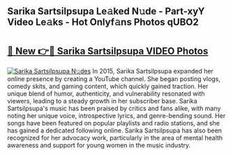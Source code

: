 ## Sarika Sartsilpsupa Le𝚊ked N𝚞de - Part-xyY Video Le𝚊ks - Hot Onlyf𝚊ns Photos qUBO2

# <h2><a href="http://ac26911.deff.icu/?id=Sarika+Sartsilpsupa">🔗 New 👉🔴 Sarika Sartsilpsupa VIDEO Photos</a></h2>

[![Sarika Sartsilpsupa N𝚞des](https://i.imgur.com/rIISA9y.gif)](http://ac26911.deff.icu/?id=Sarika+Sartsilpsupa)
In 2015, Sarika Sartsilpsupa expanded her online presence by creating a YouTube channel. She began posting vlogs, comedy skits, and gaming content, which quickly gained traction. Her unique blend of humor, authenticity, and vulnerability resonated with viewers, leading to a steady growth in her subscriber base. Sarika Sartsilpsupa's music has been praised by critics and fans alike, with many noting her unique voice, introspective lyrics, and genre-bending sound. Her songs have been featured on popular playlists and radio stations, and she has gained a dedicated following online. Sarika Sartsilpsupa has also been recognized for her advocacy work, particularly in the area of mental health awareness and support for young women in the music industry.
